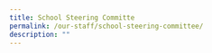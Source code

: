 ```yaml
---
title: School Steering Committe
permalink: /our-staff/school-steering-committee/
description: ""
---
```

